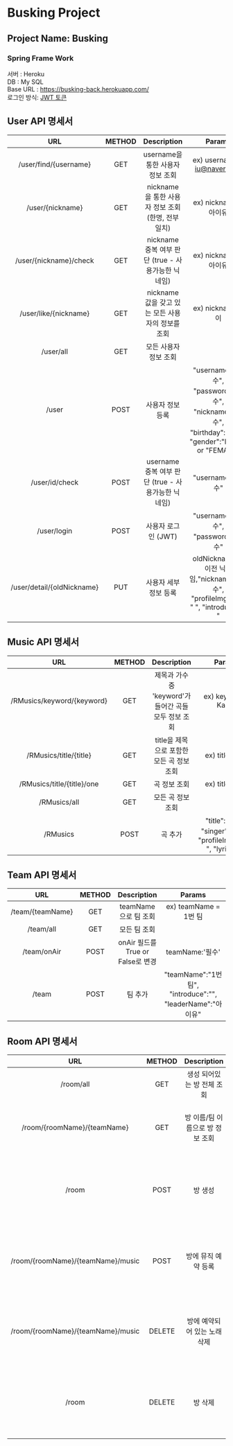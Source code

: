 

# Busking Project

## Project Name: Busking
###  Spring Frame Work
 
서버 : Heroku  
DB : My SQL  
Base URL : https://busking-back.herokuapp.com/  
로그인 방식: [JWT 토큰](https://webfirewood.tistory.com/115) 

## User API 명세서
URL|METHOD|Description|Params
:---:|:---:|:---:|:---:|
/user/find/{username}|GET|username을 통한 사용자 정보 조회|ex) username = iu@naver.com
/user/{nickname}|GET|nickname 을 통한 사용자 정보 조회 (한명, 전부 일치)|ex) nickname = 아이유
/user/{nickname}/check|GET|nickname 중복 여부 판단 (true - 사용가능한 닉네임)|ex) nickname = 아이유
/user/like/{nickname}|GET|nickname 값을 갖고 있는 모든 사용자의 정보를 조회|ex) nickname = 이
/user/all|GET|모든 사용자 정보 조회|
/user|POST|사용자 정보 등록|"username":"필수", "password":"필수", "nickname":"필수", "birthday":"필수", "gender":"MALE" or "FEMALE"
/user/id/check|POST|username 중복 여부 판단 (true - 사용가능한 닉네임)|"username":"필수"
/user/login|POST|사용자 로그인 (JWT)|"username":"필수", "password":"필수"
/user/detail/{oldNickname}|PUT|사용자 세부 정보 등록|oldNickname <- 이전 닉네임,"nickname":"필수", "profileImgURL": " ", "introduce": " "
  

## Music API 명세서
URL|METHOD|Description|Params
:---:|:---:|:---:|:---:|
/RMusics/keyword/{keyword}|GET|제목과 가수중 'keyword'가 들어간 곡들 모두 정보 조회|ex) keyword = Kanye
/RMusics/title/{title}|GET|title을 제목으로 포함한 모든 곡 정보 조회|ex) title = Jail
/RMusics/title/{title}/one|GET|곡 정보 조회|ex) title = Jail
/RMusics/all|GET|모든 곡 정보 조회|
/RMusics|POST|곡 추가|"title": "필수", "singer": "필수", "profileImgURL":" ", "lyrics":" "

  
## Team API 명세서
URL|METHOD|Description|Params
:---:|:---:|:---:|:---:|
/team/{teamName}|GET|teamName 으로 팀 조회|ex) teamName = 1번 팀
/team/all|GET|모든 팀 조회|
/team/onAir|POST|onAir 필드를 True or False로 변경|teamName:'필수'
/team|POST|팀 추가|"teamName":"1번팀", "introduce":"", "leaderName":"아이유"

## Room API 명세서
URL|METHOD|Description|Params
:---:|:---:|:---:|:---:|
/room/all|GET|생성 되어있는 방 전체 조회|
/room/{roomName}/{teamName}|GET|방 이름/팀 이름으로 방 정보 조회|ex) roomName = 1번 방, teamName = 1번팀 ※ Test data 없음
/room|POST|방 생성|"roomName":"1번방(필수)", "teamName":"1번팀(필수)", "introduce":"안녕하세요 1번 방입니다."
/room/{roomName}/{teamName}/music|POST|방에 뮤직 예약 등록|ex) roomName = 1번 방, teamName = 1번팀 / "title": "필수", "singer": "필수", "profileImgURL":" ", "lyrics":" "
/room/{roomName}/{teamName}/music|DELETE|방에 예약되어 있는 노래 삭제|ex) roomName = 1번 방, teamName = 1번팀 / "title": "필수", "singer": "필수", "profileImgURL":" ", "lyrics":" "
/room|DELETE|방 삭제|"roomName":"1번방(필수)", "teamName":"1번팀(필수)", "introduce":"안녕하세요 1번 방입니다."